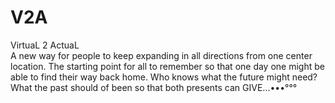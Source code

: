 # V2A
VirtuaL 2 ActuaL  
A new way for people to keep expanding in all directions from one center location. The starting point for all to remember so that one day one might be able to find their way back home. Who knows what the future might need? What the past should of been so that both presents can GIVE...•••°°°
